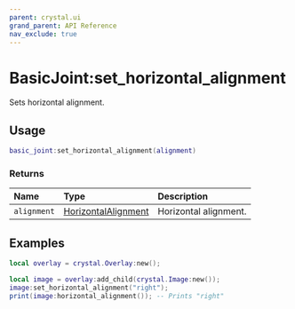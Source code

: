 ```yaml
---
parent: crystal.ui
grand_parent: API Reference
nav_exclude: true
---
```


# BasicJoint:set_horizontal_alignment

Sets horizontal alignment.

## Usage

```lua
basic_joint:set_horizontal_alignment(alignment)
```

### Returns

| Name        | Type                                                        | Description           |
| :---------- | :---------------------------------------------------------- | :-------------------- |
| `alignment` | [HorizontalAlignment](/crystal/api/ui/horizontal_alignment) | Horizontal alignment. |

## Examples

```lua
local overlay = crystal.Overlay:new();

local image = overlay:add_child(crystal.Image:new());
image:set_horizontal_alignment("right");
print(image:horizontal_alignment()); -- Prints "right"
```
